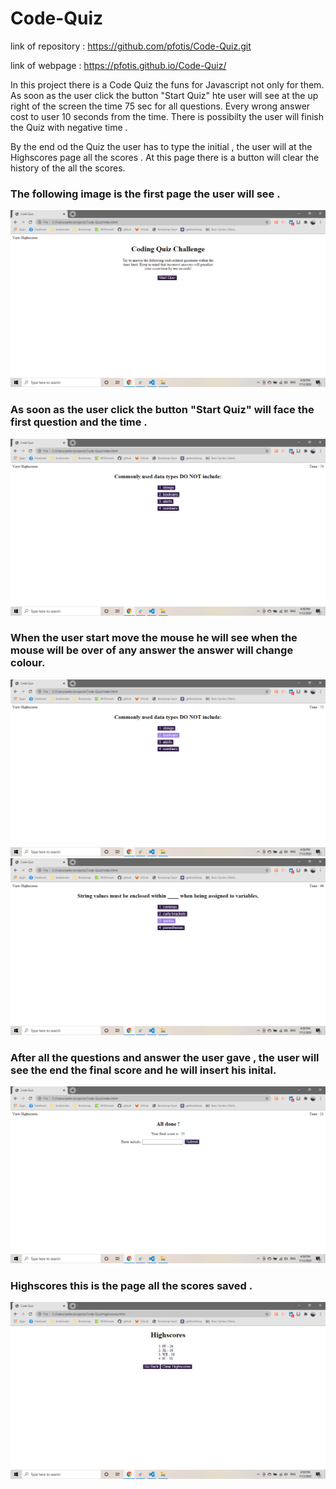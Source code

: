 # Code-Quiz

link of repository :   https://github.com/pfotis/Code-Quiz.git

link of webpage    :    https://pfotis.github.io/Code-Quiz/


In this project there is a Code Quiz the funs for Javascript not only for them. As soon as the user click the button "Start Quiz" hte user will see at the up right of the screen the time 75 sec for all questions. Every wrong answer cost to user 10 seconds from the time. There is possibilty the user will finish the Quiz with negative time .

By the end od the Quiz the user has to type the initial , the user will at the Highscores page all the scores . At this page there is a button will clear the history of the all the scores.

### The following image is the first page the user will see .

<img src="./assets/images/readme/startQuiz.png" alt="first impress of the Code-Quiz">


### As soon as the user click the button "Start Quiz" will face the first question and the time .

<img src="./assets/images/readme/Question.png" alt="first question">


### When the user start move the mouse he will see when the mouse will be over of any answer the answer will change colour.

<img src="./assets/images/readme/pickAnswer.png" alt="pick answer">

<img src="./assets/images/readme/pickAnswer2.png" alt="pick answer">


### After all the questions and answer the user gave , the user will see the end the final score and he will insert his inital.

<img src="./assets/images/readme/finishQuiz.png" alt="finish Quiz">


### Highscores this is the page all the scores saved .

<img src="./assets/images/readme/highscores.png" alt="highscores">
